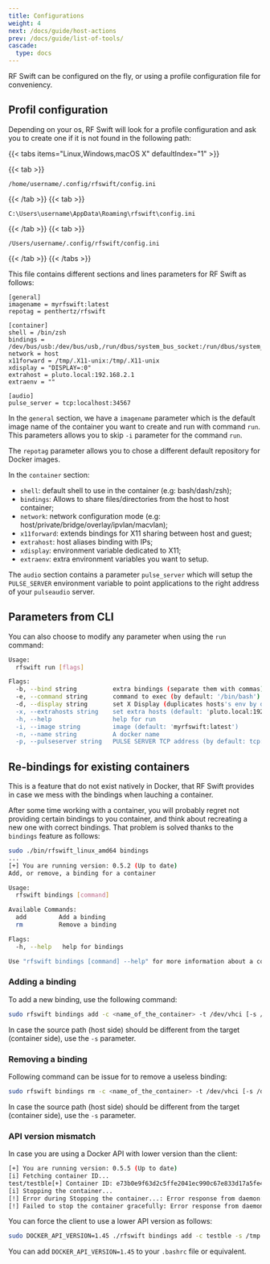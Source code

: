 ```yaml
---
title: Configurations
weight: 4
next: /docs/guide/host-actions
prev: /docs/guide/list-of-tools/
cascade:
  type: docs
---
```


RF Swift can be configured on the fly, or using a profile configuration file for conveniency.

## Profil configuration

Depending on your os, RF Swift will look for a profile configuration and ask you to create one if it is not found in the following path:

{{< tabs items="Linux,Windows,macOS X" defaultIndex="1" >}}

  {{< tab >}}
```
/home/username/.config/rfswift/config.ini
```
  {{< /tab >}}
  {{< tab >}}
```
C:\Users\username\AppData\Roaming\rfswift\config.ini
```
  {{< /tab >}}
  {{< tab >}}
```
/Users/username/.config/rfswift/config.ini
```
  {{< /tab >}}
{{< /tabs >}}

This file contains different sections and lines parameters for RF Swift as follows:

```
[general]
imagename = myrfswift:latest
repotag = penthertz/rfswift

[container]
shell = /bin/zsh
bindings = /dev/bus/usb:/dev/bus/usb,/run/dbus/system_bus_socket:/run/dbus/system_bus_socket,/dev/snd:/dev/snd,/dev/dri:/dev/dri,/dev/input:/dev/input
network = host
x11forward = /tmp/.X11-unix:/tmp/.X11-unix
xdisplay = "DISPLAY=:0"
extrahost = pluto.local:192.168.2.1
extraenv = ""

[audio]
pulse_server = tcp:localhost:34567
```

In the `general` section, we have a `imagename` parameter which is the default image name of the container you want to create and run with command `run`.
This parameters allows you to skip `-i` parameter for the command `run`.

The `repotag` parameter allows you to chose a different default repository for Docker images.

In the `container` section:

* `shell`: default shell to use in the container (e.g: bash/dash/zsh);
* `bindings`: Allows to share files/directories from the host to host container;
* `network`: network configuration mode (e.g: host/private/bridge/overlay/ipvlan/macvlan);
* `x11forward`: extends bindings for X11 sharing between host and guest;
* `extrahost`: host aliases binding with IPs;
* `xdisplay`: environment variable dedicated to X11;
* `extraenv`: extra environment variables you want to setup.

The `audio` section contains a parameter `pulse_server` which will setup the `PULSE_SERVER` environment variable to point applications to the right address of your `pulseaudio` server.

## Parameters from CLI

You can also choose to modify any parameter when using the `run` command:

```bash
Usage:
  rfswift run [flags]

Flags:
  -b, --bind string          extra bindings (separate them with commas)
  -e, --command string       command to exec (by default: '/bin/bash')
  -d, --display string       set X Display (duplicates hosts's env by default) (default "DISPLAY=:0")
  -x, --extrahosts string    set extra hosts (default: 'pluto.local:192.168.1.2', and separate them with commas)
  -h, --help                 help for run
  -i, --image string         image (default: 'myrfswift:latest')
  -n, --name string          A docker name
  -p, --pulseserver string   PULSE SERVER TCP address (by default: tcp:127.0.0.1:34567) (default "tcp:127.0.0.1:34567")
```

## Re-bindings for existing containers

This is a feature that do not exist natively in Docker, that RF Swift provides in case we mess with the bindings when lauching a container.

After some time working with a container, you will probably regret not providing certain bindings to you container, and think about recreating a new one with correct bindings. That problem is solved thanks to the `bindings` feature as follows:

```bash
sudo ./bin/rfswift_linux_amd64 bindings
...
[+] You are running version: 0.5.2 (Up to date)
Add, or remove, a binding for a container

Usage:
  rfswift bindings [command]

Available Commands:
  add         Add a binding
  rm          Remove a binding

Flags:
  -h, --help   help for bindings

Use "rfswift bindings [command] --help" for more information about a command.
```

### Adding a binding

To add a new binding, use the following command:

```bash
sudo rfswift bindings add -c <name_of_the_container> -t /dev/vhci [-s /dev/vhci]
```

In case the source path (host side) should be different from the target (container side), use the `-s` parameter.

### Removing a binding

Following command can be issue for to remove a useless binding:

```bash
sudo rfswift bindings rm -c <name_of_the_container> -t /dev/vhci [-s /dev/vhci]
```

In case the source path (host side) should be different from the target (container side), use the `-s` parameter.


### API version mismatch

In case you are using a Docker API with lower version than the client:

```bash
[+] You are running version: 0.5.5 (Up to date)
[i] Fetching container ID...
test/testble[+] Container ID: e73b0e9f63d2c5ffe2041ec990c67e833d17a5fe4f15c7162ec27bde3235f415
[i] Stopping the container...
[!] Error during Stopping the container...: Error response from daemon: client version 1.47 is too new. Maximum supported API version is 1.45
[!] Failed to stop the container gracefully: Error response from daemon: client version 1.47 is too new. Maximum supported API version is 1.45
```
You can force the client to use a lower API version as follows:

```bash
sudo DOCKER_API_VERSION=1.45 ./rfswift bindings add -c testble -s /tmp -t /root/myshare
```

You can add `DOCKER_API_VERSION=1.45` to your `.bashrc` file or equivalent.